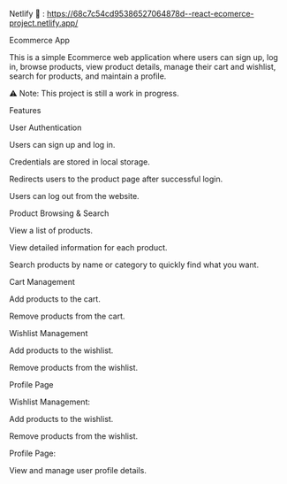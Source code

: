 Netlify 🔗 : https://68c7c54cd95386527064878d--react-ecomerce-project.netlify.app/

Ecommerce App

This is a simple Ecommerce web application where users can sign up, log in, browse products, view product details, manage their cart and wishlist, search for products, and maintain a profile.

⚠️ Note: This project is still a work in progress.

Features

User Authentication

Users can sign up and log in.

Credentials are stored in local storage.

Redirects users to the product page after successful login.

Users can log out from the website.

Product Browsing & Search

View a list of products.

View detailed information for each product.

Search products by name or category to quickly find what you want.

Cart Management

Add products to the cart.

Remove products from the cart.

Wishlist Management

Add products to the wishlist.

Remove products from the wishlist.

Profile Page

Wishlist Management:

Add products to the wishlist.

Remove products from the wishlist.

Profile Page:

View and manage user profile details.

